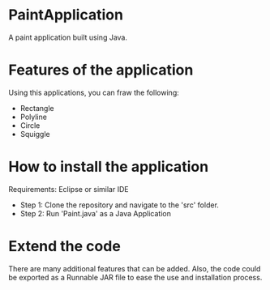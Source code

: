 # PaintApplication
A paint application built using Java. 

# Features of the application
Using this applications, you can fraw the following: 
- Rectangle 
- Polyline 
- Circle 
- Squiggle 


# How to install the application
Requirements: Eclipse or similar IDE 
- Step 1: Clone the repository and navigate to the 'src' folder. 
- Step 2: Run 'Paint.java' as a Java Application 

# Extend the code 
There are many additional features that can be added. Also, the code could be exported as a Runnable JAR file to ease the use and installation process.
